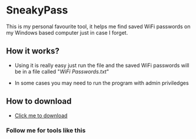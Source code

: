 # SneakyPass

This is my personal favourite tool, it helps me find saved WiFi passwords on my Windows based computer just in case I forget.

## How it works?

- Using it is really easy just run the file and the saved WiFi passwords will be in a file called "*WiFi Passwords.txt*"

- In some cases you may need to run the program with admin priviledges

## How to download

- [Click me to download](https://github.com/LukhanyoV/SneakyPass/archive/master.zip)

### Follow me for tools like this 

